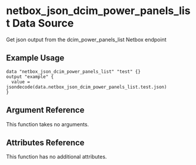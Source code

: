 # netbox\_json\_dcim\_power\_panels\_list Data Source

Get json output from the dcim_power_panels_list Netbox endpoint

## Example Usage

```hcl
data "netbox_json_dcim_power_panels_list" "test" {}
output "example" {
  value = jsondecode(data.netbox_json_dcim_power_panels_list.test.json)
}
```

## Argument Reference

This function takes no arguments.

## Attributes Reference

This function has no additional attributes.

